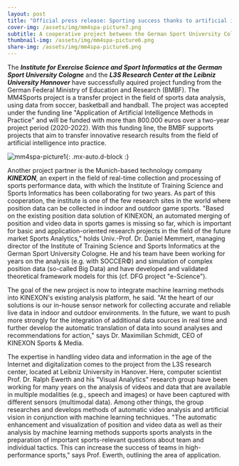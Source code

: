 ```yaml
---
layout: post
title: "Official press release: Sporting success thanks to artificial intelligence?"
cover-img: /assets/img/mm4spa-picture7.png
subtitle: A cooperative project between the German Sport University Cologne, the L3S Research Center at the Leibniz University Hannover and KINEXON 
thumbnail-img: /assets/img/mm4spa-picture6.png
share-img: /assets/img/mm4spa-picture6.png
---
```

The ***Institute for Exercise Science and Sport Informatics at the German Sport University Cologne*** and the ***L3S Research Center at the Leibniz University Hannover*** have successfully aquired project funding from the German Federal Ministry of Education and Research (BMBF). The MM4Sports project is a transfer project in the field of sports data analysis, using data from soccer, basketball and handball.
The project was accepted under the funding line "Application of Artificial Intelligence Methods in Practice" and will be funded with more than 800.000 euros over a two-year project period (2020-2022). With this funding line, the BMBF supports projects that aim to transfer innovative research results from the field of artificial intelligence into practice.

![mm4spa-picture1](../assets/img/mm4spa-picture6.png){: .mx-auto.d-block :}

Another project partner is the Munich-based technology company ***KINEXON***, an expert in the field of real-time collection and processing of sports performance data, with which the Institute of Training Science and Sports Informatics has been collaborating for two years. As part of this cooperation, the institute is one of the few research sites in the world where position data can be collected in indoor and outdoor game sports. "Based on the existing position data solution of KINEXON, an automated merging of position and video data in sports games is missing so far, which is important for basic and application-oriented research projects in the field of the future market Sports Analytics," holds Univ.-Prof. Dr. Daniel Memmert, managing director of the Institute of Training Science and Sports Informatics at the German Sport University Cologne. He and his team have been working for years on the analysis (e.g. with SOCCER©) and simulation of complex position data (so-called Big Data) and have developed and validated theoretical framework models for this (cf. DFG project "e-Science").

The goal of the new project is now to integrate machine learning methods into KINEXON's existing analysis platform, he said. "At the heart of our solutions is our in-house sensor network for collecting accurate and reliable live data in indoor and outdoor environments. In the future, we want to push more strongly for the integration of additional data sources in real time and further develop the automatic translation of data into sound analyses and recommendations for action," says Dr. Maximilian Schmidt, CEO of KINEXON Sports & Media.

The expertise in handling video data and information in the age of the Internet and digitalization comes to the project from the L3S research center, located at Leibniz University in Hanover. Here, computer scientist Prof. Dr. Ralph Ewerth and his "Visual Analytics" research group have been working for many years on the analysis of videos and data that are available in multiple modalities (e.g., speech and images) or have been captured with different sensors (multimodal data). Among other things, the group researches and develops methods of automatic video analysis and artificial vision in conjunction with machine learning techniques. "The automatic enhancement and visualization of position and video data as well as their analysis by machine learning methods supports sports analysts in the preparation of important sports-relevant questions about team and individual tactics. This can increase the success of teams in high-performance sports," says Prof. Ewerth, outlining the area of application.


